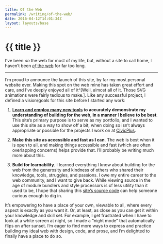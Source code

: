 ```yaml
---
title: Of the Web
permalink: /writing/of-the-web/
date: 2016-04-12T14:01:34Z
layout: layouts/base
---
```


# {{ title }}

I’ve been _on_ the web for most of my life, but, without a site to call home, I haven’t been [_of_ the web](https://adactio.com/journal/9016) for far too long.

-----

I’m proud to announce the launch of this site, by far my most personal website ever. Making this spot on the web mine has taken great effort and care, and I’ve deeply enjoyed all of it^[Well, almost all of it. Those SVG animations were fairly tedious to make.]. Like any successful project, I defined a vision/goals for this site before I started any work:

1. **[Learn and employ many new tools](/colophon/) to accurately demonstrate my understanding of building for the web, in a manner I believe to be best**. This site’s primary purpose is to serve as my portfolio, and I wanted to use this site as a way to show off a bit, when doing so isn’t always appropriate or possible for the projects I work on at [CivicPlus](http://civicplus.com).

2. **Make this site as accessible and fast as I can**. The web is best when it is open to all, and making things accessible and fast (which are often overlapping concerns) helps provide that. I’ll probably be writing much more about this.

3. **Build for learnability**. I learned everything I know about building for the web from the generosity and kindness of others who shared their knowledge, tools, struggles, and passions. I owe my entire career to the web community, and I want to give back. While viewing source in the age of module bundlers and style processors is of less utility than it used to be, I hope that sharing this [site’s source code](https://github.com/kylegach/kylegach_com) can help someone curious enough to dig in.

It’s empowering to have a place of your own, viewable to all, where every aspect is exactly as you want it. Or, at least, as close as you can get it within your knowledge and skill set. For example, I get frustrated when I have to look at a white screen at night, so I made a “night mode” that automatically flips on after sunset. I’m eager to find more ways to express and practice building my ideal web with design, code, and prose, and I’m delighted to finally have a place to do so.
